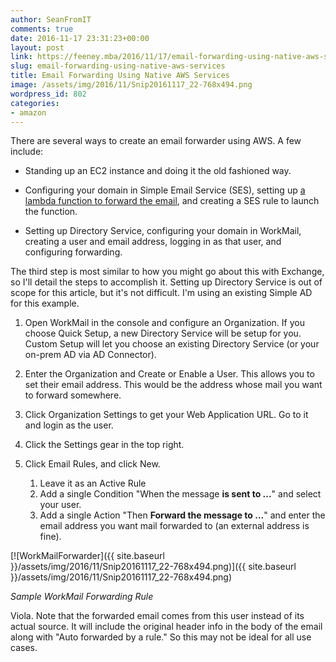 ```yaml
---
author: SeanFromIT
comments: true
date: 2016-11-17 23:31:23+00:00
layout: post
link: https://feeney.mba/2016/11/17/email-forwarding-using-native-aws-services/
slug: email-forwarding-using-native-aws-services
title: Email Forwarding Using Native AWS Services
image: /assets/img/2016/11/Snip20161117_22-768x494.png
wordpress_id: 802
categories:
- amazon
---
```


There are several ways to create an email forwarder using AWS. A few include:



 	
  * Standing up an EC2 instance and doing it the old fashioned way.

 	
  * Configuring your domain in Simple Email Service (SES), setting up [a lambda function to forward the email](https://github.com/arithmetric/aws-lambda-ses-forwarder), and creating a SES rule to launch the function.

 	
  * Setting up Directory Service, configuring your domain in WorkMail, creating a user and email address, logging in as that user, and configuring forwarding.


The third step is most similar to how you might go about this with Exchange, so I'll detail the steps to accomplish it. Setting up Directory Service is out of scope for this article, but it's not difficult. I'm using an existing Simple AD for this example.

1. Open WorkMail in the console and configure an Organization. If you choose Quick Setup, a new Directory Service will be setup for you. Custom Setup will let you choose an existing Directory Service (or your on-prem AD via AD Connector).

2. Enter the Organization and Create or Enable a User. This allows you to set their email address. This would be the address whose mail you want to forward somewhere.

3. Click Organization Settings to get your Web Application URL. Go to it and login as the user.

4. Click the Settings gear in the top right.

5. Click Email Rules, and click New.

    1. Leave it as an Active Rule
    2. Add a single Condition "When the message **is sent to ...**" and select your user.
    3. Add a single Action "Then **Forward the message to ...**" and enter the email address you want mail forwarded to (an external address is fine).


[![WorkMailForwarder]({{ site.baseurl }}/assets/img/2016/11/Snip20161117_22-768x494.png)]({{ site.baseurl }}/assets/img/2016/11/Snip20161117_22-768x494.png)

_Sample WorkMail Forwarding Rule_

Viola. Note that the forwarded email comes from this user instead of its actual source. It will include the original header info in the body of the email along with "Auto forwarded by a rule." So this may not be ideal for all use cases.
